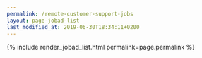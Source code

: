 ```yaml
---
permalink: /remote-customer-support-jobs
layout: page-jobad-list
last_modified_at: 2019-06-30T18:34:11+0200
---
```

{% include render_jobad_list.html permalink=page.permalink %}
